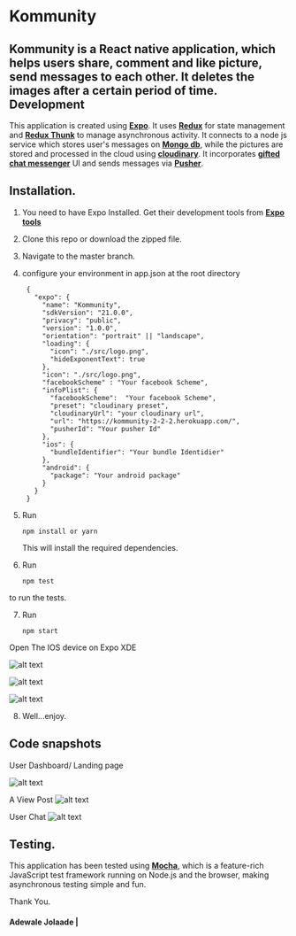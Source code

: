 # Kommunity


Kommunity is a React native application, which helps users share, comment and like picture, send messages to each other. It deletes the images after a certain period of time.
Development
-----------
This application is created using [**Expo**](https://expo.io/). It uses [**Redux**](https://redux.js.org/) for state management and [**Redux Thunk**](https://github.com/reduxjs/redux-thunk) to manage asynchronous activity. It connects to a node js service which stores user's messages on [**Mongo db**](https://www.mongodb.com/),
while the pictures are stored and processed in the cloud using [**cloudinary**](https://cloudinary.com/). It incorporates [**gifted chat messenger**](https://github.com/FaridSafi/react-native-gifted-chat) UI and sends messages via [**Pusher**](https://pusher.com/).


Installation.
-------------
1. You need to have Expo Installed. Get their development tools from [**Expo tools**](https://docs.expo.io/versions/latest/workflow/up-and-running)
2. Clone this repo or download the zipped file.
3. Navigate to the master branch.

4. configure your environment in app.json at the root directory
    ```
     {
       "expo": {
         "name": "Kommunity",
         "sdkVersion": "21.0.0",
         "privacy": "public",
         "version": "1.0.0",
         "orientation": "portrait" || "landscape",
         "loading": {
           "icon": "./src/logo.png",
           "hideExponentText": true
         },
         "icon": "./src/logo.png",
         "facebookScheme" : "Your facebook Scheme",
         "infoPlist": {
           "facebookScheme":  "Your facebook Scheme",
           "preset": "cloudinary preset",
           "cloudinaryUrl": "your cloudinary url",
           "url": "https://kommunity-2-2-2.herokuapp.com/",
           "pusherId": "Your pusher Id"
         },
         "ios": {
           "bundleIdentifier": "Your bundle Identidier"
         },
         "android": {
           "package": "Your android package"
         }
       }
     }

5. Run
    ```
    npm install or yarn

    ```
    This will install the required dependencies.

6. Run
    ```
    npm test

    ```
  to run the tests.

7. Run
    ```
    npm start

    ```


Open The IOS device on Expo XDE

![alt text](http://res.cloudinary.com/dd58mfinr/image/upload/v1528203144/Screen_Shot_2018-06-05_at_1.48.20_PM_y4ncai.png)

![alt text](http://res.cloudinary.com/dd58mfinr/image/upload/v1528203137/Screen_Shot_2018-06-05_at_1.48.53_PM_arvn6d.png)

![alt text](http://res.cloudinary.com/dd58mfinr/image/upload/v1528203130/Screen_Shot_2018-06-05_at_1.49.59_PM_owij1b.png)

8. Well...enjoy.

## Code snapshots

User Dashboard/ Landing page

![alt text](http://res.cloudinary.com/dd58mfinr/image/upload/c_scale,w_111/v1528171411/Screen_Shot_2018-05-12_at_9.31.18_PM_zjqxjl.png)

A View Post
![alt text](http://res.cloudinary.com/dd58mfinr/image/upload/c_scale,w_129/v1528171431/Screen_Shot_2018-05-12_at_9.32.45_PM_f3wcdx.png)

User Chat
![alt text](http://res.cloudinary.com/dd58mfinr/image/upload/c_scale,w_329/v1528171420/Screen_Shot_2018-05-12_at_9.32.18_PM_jacvpg.png)


Testing.
--------
This application has been tested using [**Mocha**](https://mochajs.org), which is a feature-rich JavaScript test framework running on Node.js and the browser, making asynchronous testing simple and fun.

Thank You.

#### Adewale Jolaade |

